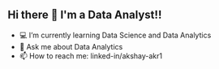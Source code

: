 ## Hi there 👋 I'm a Data Analyst!!

<!-- **akshay-akr1/akshay-akr1** is a ✨ _special_ ✨ repository because its `README.md` (this file) appears on your GitHub profile.
Here are some ideas to get you started: -->

- 💻 I’m currently learning Data Science and Data Analytics 
- 💬 Ask me about Data Analytics
- 📫 How to reach me: linked-in/akshay-akr1 
